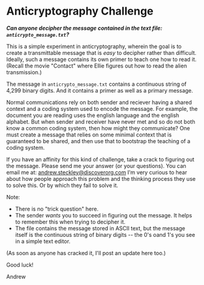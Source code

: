 # Anticryptography Challenge

**_Can anyone decipher the message contained in the text file: 
`anticrypto_message.txt`?_**

This is a simple experiment in anticryptography, wherein the goal is to create a transmittable message that is *easy* to decipher rather than difficult. Ideally, such a message contains its own primer to teach one how to read it.
(Recall the movie "Contact" where Ellie figures out how to read the alien transmission.) 

The message in `anticrypto_message.txt` contains a continuous string of 4,299 binary digits. And it contains a primer as well as a primary message.

Normal communications rely on both sender and reciever having a shared context and a coding system used to encode the message. 
For example, the document you are reading uses the english language and the english alphabet.
But when sender and receiver have never met and so do not both know a common coding system, then how might they communicate? 
One must create a message that relies on some minimal context that is guaranteed to be shared, and then use that to bootstrap the teaching of a coding system.

If you have an affinity for this kind of challenge, take a crack to figuring out the message. 
Please send me your answer (or your questions). You can email me at:
andrew.steckley@discoverorg.com
I'm very curious to hear about how people approach this problem and the thinking process they use to solve this. Or by which they fail to solve it.

Note:
* There is no "trick question" here. 
* The sender *wants* you to succeed in figuring out the message. It helps to remember this when trying to decipher it.
* The file contains the message stored in ASCII text, but the message itself is the continuous string of binary digits -- the 0's oand 1's you see in a simple text editor.

(As soon as anyone has cracked it, I'll post an update here too.)

Good luck!

Andrew 
 
  
